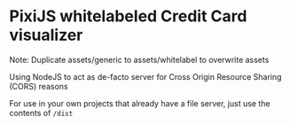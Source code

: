 # PixiJS whitelabeled Credit Card visualizer

Note: Duplicate assets/generic to assets/whitelabel to overwrite assets

Using NodeJS to act as de-facto server for Cross Origin Resource Sharing (CORS) reasons

For use in your own projects that already have a file server, just use the contents of `/dist`
